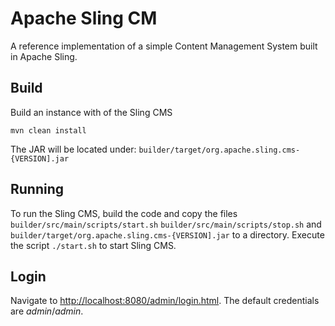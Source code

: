 # Apache Sling CM

A reference implementation of a simple Content Management System built in Apache Sling.

## Build

Build an instance with of the Sling CMS

    mvn clean install
    
The JAR will be located under: `builder/target/org.apache.sling.cms-{VERSION].jar`

## Running

To run the Sling CMS, build the code and copy the files `builder/src/main/scripts/start.sh` `builder/src/main/scripts/stop.sh` and `builder/target/org.apache.sling.cms-{VERSION].jar` to a directory. Execute the script `./start.sh` to start Sling CMS.

## Login

Navigate to [http://localhost:8080/admin/login.html](http://localhost:8080/admin/login.html). The default credentials are *admin*/*admin*.
